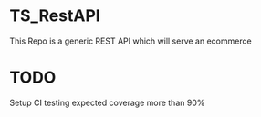 # TS_RestAPI
This Repo is a generic REST API which will serve an ecommerce

# TODO
Setup CI testing 
expected coverage more than 90% 

